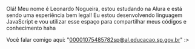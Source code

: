 Olá! Meu nome é Leonardo Nogueira, estou estudando na Alura e está sendo uma esperiência bem legal! Eu estou desenvolvendo linguagem JavaScript e vou utilizar esse espaço para compartilhar meus códigos e conhecimento haha

Você falar comigo aqui: "00001075485782sp@al.educacao.sp.gov.br" :>
